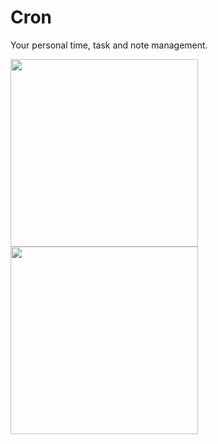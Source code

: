 # Cron

Your personal time, task and note management.

<img width="300" src="https://github.com/pietroid/cron/assets/22605271/97d8c0be-a10f-479c-8e86-123ec340c19d"/>
<img width="300" src="https://github.com/pietroid/cron/assets/22605271/6de1d2cc-22b0-4f77-9db0-d92876ac0515"/>
